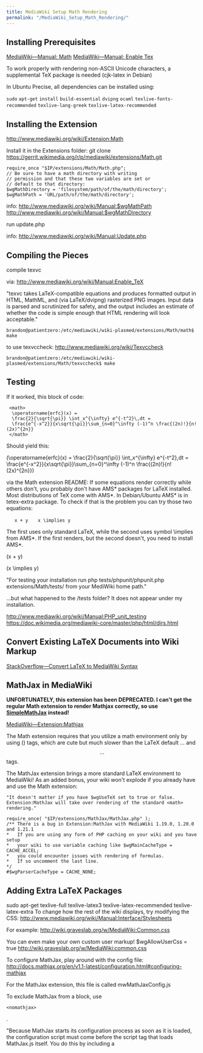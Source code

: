 ```yaml
---
title: MediaWiki Setup Math Rendering
permalink: "/MediaWiki_Setup_Math_Rendering/"
---
```


Installing Prerequisites
------------------------

[MediaWiki—Manual: Math](http://www.mediawiki.org/wiki/Manual:Math) [MediaWiki—Manual: Enable Tex](http://www.mediawiki.org/wiki/Manual:Enable_TeX)

To work properly with rendering non-ASCII Unicode characters, a supplemental TeX package is needed (cjk-latex in Debian)

In Ubuntu Precise, all dependencies can be installed using:

`sudo` `apt-get` `install` `build-essential` `dvipng` `ocaml` `texlive-fonts-recommended` `texlive-lang-greek` `texlive-latex-recommended`

Installing the Extension
------------------------

<http://www.mediawiki.org/wiki/Extension:Math>

Install it in the Extensions folder: git clone <https://gerrit.wikimedia.org/r/p/mediawiki/extensions/Math.git>

    require_once "$IP/extensions/Math/Math.php";
    // Be sure to have a math directory with writing
    // permission and that these two variables are set or
    // default to that directory:
    $wgMathDirectory = 'filesystem/path/of/the/math/directory';
    $wgMathPath = 'URL/path/of/the/math/directory';

info: <nomathjax><http://www.mediawiki.org/wiki/Manual:$wgMathPath></nomathjax> <nomathjax><http://www.mediawiki.org/wiki/Manual:$wgMathDirectory></nomathjax>

run update.php

info: <http://www.mediawiki.org/wiki/Manual:Update.php>

Compiling the Pieces
--------------------

compile texvc

via: <http://www.mediawiki.org/wiki/Manual:Enable_TeX>

"texvc takes LaTeX-compatible equations and produces formatted output in HTML, MathML, and (via LaTeX/dvipng) rasterized PNG images. Input data is parsed and scrutinized for safety, and the output includes an estimate of whether the code is simple enough that HTML rendering will look acceptable."

    brandon@patientzero:/etc/mediawiki/wiki-plasmed/extensions/Math/math$ make

to use texvccheck: <http://www.mediawiki.org/wiki/Texvccheck>

    brandon@patientzero:/etc/mediawiki/wiki-plasmed/extensions/Math/texvccheck$ make

Testing
-------

If it worked, this block of code:

     <math>
      \operatorname{erfc}(x) =
      \frac{2}{\sqrt{\pi}} \int_x^{\infty} e^{-t^2}\,dt =
      \frac{e^{-x^2}}{x\sqrt{\pi}}\sum_{n=0}^\infty (-1)^n \frac{(2n)!}{n!(2x)^{2n}}
     </math>

Should yield this:

\(\operatorname{erfc}(x) =
  \frac{2}{\sqrt{\pi}} \int_x^{\infty} e^{-t^2}\,dt =
  \frac{e^{-x^2}}{x\sqrt{\pi}}\sum_{n=0}^\infty (-1)^n \frac{(2n)!}{n!(2x)^{2n}}\)

via the Math extension README: If some equations render correctly while others don't, you probably don't have AMS\* packages for LaTeX installed. Most distributions of TeX come with AMS\*. In Debian/Ubuntu AMS\* is in tetex-extra package. To check if that is the problem you can try those two equations:

`   x + y`
`   x \implies y`

The first uses only standard LaTeX, while the second uses symbol \\implies from AMS\*. If the first renders, but the second doesn't, you need to install AMS\*.

\(x + y\)

\(x \implies y\)

"For testing your installation run php tests/phpunit/phpunit.php extensions/Math/tests/ from your MediWiki home path."

...but what happened to the /tests folder? It does not appear under my installation.

<http://www.mediawiki.org/wiki/Manual:PHP_unit_testing> <https://doc.wikimedia.org/mediawiki-core/master/php/html/dirs.html>

Convert Existing LaTeX Documents into Wiki Markup
-------------------------------------------------

[StackOverflow—Convert LaTeX to MediaWiki Syntax](http://stackoverflow.com/questions/2029270/convert-latex-to-mediawiki-syntax)

MathJax in MediaWiki
--------------------

**UNFORTUNATELY, this extension has been DEPRECATED. I can't get the regular Math extension to render Mathjax correctly, so use [SimpleMathJax](http://www.mediawiki.org/wiki/Extension:SimpleMathJax) instead!**

[MediaWiki—Extension:Mathjax](http://www.mediawiki.org/wiki/Extension:MathJax)

<nomathjax>The Math extension requires that you utilize a math environment only by using \(\) tags, which are cute but much slower than the LaTeX default $...$ and $$...$$ tags.</nomathjax>

The MathJax extension brings a more standard LaTeX environment to MediaWiki! As an added bonus, your wiki won't explode if you already have and use the Math extension:

    "It doesn't matter if you have $wgUseTeX set to true or false. Extension:MathJax will take over rendering of the standard <math> rendering."

    require_once( "$IP/extensions/MathJax/MathJax.php" );
    /** There is a bug in Extension:MathJax with MediaWiki 1.19.0, 1.20.0 and 1.21.1
    *   If you are using any form of PHP caching on your wiki and you have setup
    *   your wiki to use variable caching like $wgMainCacheType = CACHE_ACCEL;
    *   you could encounter issues with rendering of formulas.
    *   If so uncomment the last line.
    */
    #$wgParserCacheType = CACHE_NONE;

Adding Extra LaTeX Packages
---------------------------

sudo apt-get texlive-full texlive-latex3 texlive-latex-recommended texlive-latex-extra To change how the rest of the wiki displays, try modifying the CSS: <http://www.mediawiki.org/wiki/Manual:Interface/Stylesheets>

For example: <http://wiki.graveslab.org/w/MediaWiki:Common.css>

You can even make your own custom user markup! $wgAllowUserCss = true <http://wiki.graveslab.org/w/MediaWiki:common.css>

To configure MathJax, play around with the config file: <http://docs.mathjax.org/en/v1.1-latest/configuration.html#configuring-mathjax>

For the MathJax extension, this file is called mwMathJaxConfig.js

To exclude MathJax from a block, use

    <nomathjax>

.

"Because MathJax starts its configuration process as soon as it is loaded, the configuration script must come before the script tag that loads MathJax.js itself. You do this by including a

<script>
with type="text/x-mathjax-config", whose content will be run when MathJax performs its configuration. Generally, this script will include a MathJax.Hub.Config() call to perform MathJax configuration, but it can also include other MathJax commands, such as registering signal actions, or any JavaScript commands that you want."

example:

<script type="text/x-mathjax-config">
The configuration options are here: <http://docs.mathjax.org/en/v1.1-latest/options/HTML-CSS.html>

example: "HTML-CSS": {scale: 200}

[Category:Wiki Setup](/Category:Wiki_Setup "wikilink")

